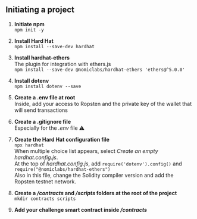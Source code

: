 ## Initiating a project

1. **Initiate npm**  
`npm init -y`

2. **Install Hard Hat**  
`npm install --save-dev hardhat`

3. **Install hardhat-ethers**  
The plugin for integration with ethers.js  
`npm install --save-dev @nomiclabs/hardhat-ethers 'ethers@^5.0.0'`

4. **Install dotenv**  
`npm install dotenv --save`

5. **Create a .env file at root**  
Inside, add your access to Ropsten and the private key of the wallet that will send transactions

6. **Create a .gitignore file**  
Especially for the *.env* file ⚠️

7. **Create the Hard Hat configuration file**  
`npx hardhat`  
When multiple choice list appears, select *Create an empty hardhat.config.js*.  
At the top of *hardhat.config.js*, add `require('dotenv').config()` and `require("@nomiclabs/hardhat-ethers")`  
Also in this file, change the Solidity compiler version and add the Ropsten testnet network.  

9. **Create a */contracts* and */scripts* folders at the root of the project**  
`mkdir contracts scripts`

10. **Add your challenge smart contract inside */contracts***
